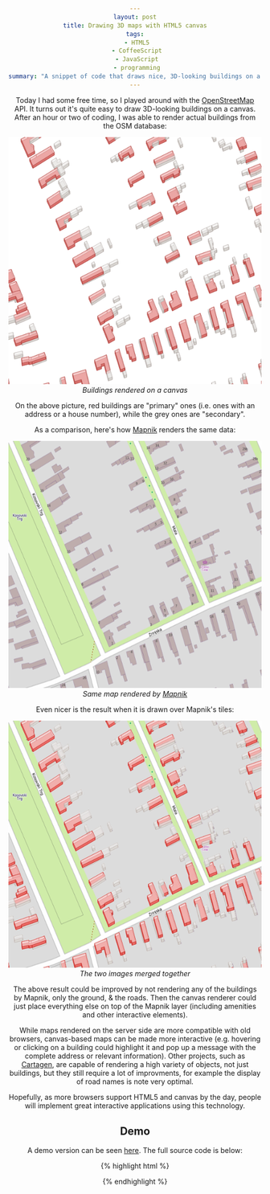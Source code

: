 ```yaml
---
layout: post
title: Drawing 3D maps with HTML5 canvas
tags:
 - HTML5
 - CoffeeScript
 - JavaScript
 - programming
summary: "A snippet of code that draws nice, 3D-looking buildings on a map."
---
```


Today I had some free time, so I played around with the
[OpenStreetMap](http://www.openstreetmap.org/) API. It turns out it's quite
easy to draw 3D-looking buildings on a canvas. After an hour or two of coding,
I was able to render actual buildings from the OSM database:

<div class="img center">
  <img src="/media/images/random/cmap-canvas-buildings.png" alt="Buildings rendered on a canvas" class="white" />
  <br/>
  <em>Buildings rendered on a canvas</em>
</div>

On the above picture, red buildings are "primary" ones (i.e. ones with an
address or a house number), while the grey ones are "secondary".

As a comparison, here's how [Mapnik](http://mapnik.org/) renders the same data:

<div class="img center">
  <img src="/media/images/random/mapnik-osm-buildings.png" alt="Same map rendered by Mapnik" class="white" />
  <br/>
  <em>Same map rendered by <a href="http://mapnik.org/">Mapnik</a></em>
</div>

Even nicer is the result when it is drawn over Mapnik's tiles:

<div class="img center">
  <img src="/media/images/random/mapnik-canvas-combined-buildings.png" alt="The two images merged together" class="white" />
  <br/>
  <em>The two images merged together</em>
</div>

The above result could be improved by not rendering any of the buildings by
Mapnik, only the ground, & the roads. Then the canvas renderer could just place
everything else on top of the Mapnik layer (including amenities and other
interactive elements).

While maps rendered on the server side are more compatible with old browsers,
canvas-based maps can be made more interactive (e.g. hovering or clicking on a
building could highlight it and pop up a message with the complete address or
relevant information). Other projects, such as
[Cartagen](http://cartagen.org/), are capable of rendering a high variety of
objects, not just buildings, but they still require a lot of improvments, for
example the display of road names is note very optimal.

Hopefully, as more browsers support HTML5 and canvas by the day, people will
implement great interactive applications using this technology.


Demo
----

A demo version can be seen [here](/demos/cmap/buildings/buildings.html). The
full source code is below:

{% highlight html %}
<!doctype html>
<html>
  <head>
    <meta charset=utf-8>
    <title>CMAP: Building</title>
    <script src=js/jquery.js></script>
    <script src=js/coffee-script.js></script>
    <script type=text/coffeescript>
# Put everything in one object:
CMAP =
    # This finction creates a "map" instance.
    # A "map" is bound to a <canvas> element, and it can be used as a container
    # to add other elements to draw all of them at once.
    map: (settings) ->
        # Bounding box:
        minlat = settings.minlat or -90
        maxlat = settings.maxlat or 90
        minlon = settings.minlon or -180
        maxlon = settings.maxlon or 180
        # The canvas:
        canvas = $ settings.canvas or $ '<canvas/>',
            height: 200
            width: 200
        height = canvas.height()
        width = canvas.width()
        # The context:
        ctx = canvas[0].getContext('2d')
        # Resolution:
        resx = (maxlon - minlon) / height
        resy = (maxlat - minlat) / width
        # List of objects to draw:
        content = []
        # Return a map instance:
        map =
            minlat: minlat
            maxlat: maxlat
            minlon: minlon
            maxlon: maxlon
            canvas: canvas
            ctx: ctx
            coords: (lat, lon) ->
                # Calculate (x, y) coordinates on the canvas:
                [(lon - minlon) / resx, height - (lat - minlat) / resy]
            add: (elem) ->
                content.push elem
            draw: (settings) ->
                settings = settings or {}
                settings.ctx = ctx
                for elem in content
                    elem.draw settings
    # This function creates a "building" object.
    # A "building" object knows how to draw itself on a canvas.
    building: (settings) ->
        # Default settings:
        base =
            height: settings.height or 6
            coords: settings.coords or []
            secondary: settings.secondary
            floor:
                fillStyle: settings.floor?.fillStyle or \
                    settings.secondary and 'rgba(216,213,209, 1.0)' or 'rgba(216,113,109, 1.0)'
                strokeStyle: settings.floor?.strokeStyle or \
                    settings.secondary and 'rgba(178,170,166, 1.0)' or 'rgba(178,70,66, 1.0)'
            walls:
                fillStyle: settings.walls?.fillStyle or \
                    settings.secondary and 'rgba(216,213,209, 0.5)' or 'rgba(216,113,109, 0.5)'
                strokeStyle: settings.walls?.strokeStyle or \
                    settings.secondary and 'rgba(178,170,166, 0.75)' or 'rgba(178,70,66, 1.0)'
            roof:
                fillStyle: settings.roof?.fillStyle or \
                    settings.secondary and 'rgba(255,255,255, 0.5)' or 'rgba(255,220,220, 0.5)'
                strokeStyle: settings.roof?.strokeStyle or \
                    settings.secondary and 'rgba(178,170,166, 0.5)' or 'rgba(178,70,66, 0.75)'
            ctx: settings.ctx
        # Return a building instance:
        instance =
            bind: (ctx) ->
                base.ctx = ctx
            draw: (settings) ->
                ctx = settings.ctx or base.ctx
                instance.draw_floor settings
                instance.draw_walls settings
                instance.draw_roof settings
            draw_floor: (settings) ->
                ctx = settings.ctx or base.ctx
                ctx.fillStyle = base.floor.fillStyle
                ctx.strokeStyle = base.floor.strokeStyle
                # Move to the starting point:
                [x, y] = settings.coords or [0, 0]
                # Draw a path:
                ctx.beginPath()
                for point in base.coords
                    ctx.lineTo point[0] + x, point[1] + y
                ctx.closePath()
                ctx.fill()
                ctx.stroke()
            draw_roof: (settings) ->
                ctx = settings.ctx or base.ctx
                ctx.fillStyle = base.roof.fillStyle
                ctx.strokeStyle = base.roof.strokeStyle
                # Move to the starting point:
                [x, y] = settings.coords or [0, 0]
                # Draw a path:
                ctx.beginPath()
                for point in base.coords
                    ctx.lineTo point[0] + x, point[1] + y - base.height
                ctx.closePath()
                ctx.fill()
                ctx.stroke()
            draw_walls: (settings) ->
                ctx = settings.ctx or base.ctx
                ctx.fillStyle = base.walls.fillStyle
                ctx.strokeStyle = base.walls.strokeStyle
                # Get an array of coords & push the first at the end:
                coords = base.coords.slice 0
                coords.push coords[0]
                # Move to the starting point:
                [x, y] = settings.coords or [0, 0]
                # Loop through coords:
                index = 0
                while index < coords.length - 1
                    # Draw each wall:
                    ctx.beginPath()
                    ctx.lineTo coords[index][0] + x, coords[index][1] + y
                    ctx.lineTo coords[index+1][0] + x, coords[index+1][1] + y
                    ctx.lineTo coords[index+1][0] + x, coords[index+1][1] + y - base.height
                    ctx.lineTo coords[index][0] + x, coords[index][1] + y - base.height
                    ctx.closePath()
                    ctx.fill()
                    ctx.stroke()
                    # Continue:
                    index += 1
# Now let's test-drive our renderer.
# To do this we download an actual OSM file (which was taken from the
# OpenStreetMap API, version 0.6.)
$.ajax 'sample.osm',
    success: (data) ->
        # Parse the result with jQuery:
        osm = $ data
        # Set up a map instance:
        bbox = osm.children 'bounds'
        map = CMAP.map
            canvas: $ 'canvas'
            minlat: parseFloat bbox.attr 'minlat'
            minlon: parseFloat bbox.attr 'minlon'
            maxlat: parseFloat bbox.attr 'maxlat'
            maxlon: parseFloat bbox.attr 'maxlon'
        # Get all buildings:
        osm.children('way').children('tag[k=building][v=yes]').parent().each (i, way) ->
            way = $ way
            # Primary buildings are the ones with 'addr:*' fields.
            primary = way.children('tag[k^=addr]').length
            # Build a list of coordinates for each building:
            coords = []
            way.children('nd').each (i, nd) ->
                node = osm.children('node#' + $(nd).attr 'ref')
                lat = parseFloat node.attr 'lat'
                lon = parseFloat node.attr 'lon'
                coords.push map.coords lat, lon
            map.add CMAP.building
                secondary: not primary
                coords: coords
        # Finally wi draw the map.
        # This will cause all the buildings to be drawn on the canvas.
        map.draw()
    </script>
  </head>
  <body style=text-align:center>
    <canvas id="canvas" width=600px height=600px></canvas>
  </body>
</html>
{% endhighlight %}
